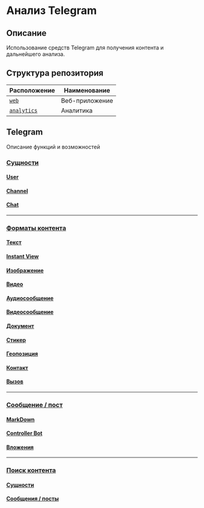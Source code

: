 # Анализ Telegram

## Описание
Использование средств Telegram для получения контента и дальнейшего анализа.

## Структура репозитория
Расположение | Наименование
---|---
[``` web ```](web/) | Веб-приложение
[``` analytics ```](analytics/) | Аналитика

## Telegram
Описание функций и возможностей

### [Сущности](../../wiki/Сущности-диалогов)
#### [User](../../wiki/Сущности-диалогов#entity-user)
#### [Channel](../../wiki/Сущности-диалогов#entity-channel)
#### [Chat](../../wiki/Сущности-диалогов#entity-chat)

---

### [Форматы контента](../../wiki/Форматы-контента)
#### [Текст](../../wiki/Функционал-и-возможности#post-markdown)
#### [Instant View](../../wiki/Функционал-и-возможности#content-instant-view)
#### [Изображение](../../wiki/Функционал-и-возможности#content-image)
#### [Видео](../../wiki/Функционал-и-возможности#content-video)
#### [Аудиосообщение](../../wiki/Функционал-и-возможности#content-audio-message)
#### [Видеосообщение](../../wiki/Функционал-и-возможности#content-video-message)
#### [Документ](../../wiki/Функционал-и-возможности#content-document)
#### [Стикер](../../wiki/Функционал-и-возможности#content-sticker)
#### [Геопозиция](../../wiki/Функционал-и-возможности#content-geo)
#### [Контакт](../../wiki/Функционал-и-возможности#content-contact)
#### [Вызов](../../wiki/Функционал-и-возможности#content-call)

---

### [Сообщение / пост](../../wiki/Функционал-и-возможности)
#### [MarkDown](../../wiki/Функционал-и-возможности#post-markdown)
#### [Controller Bot](../../wiki/Функционал-и-возможности#post-controllerbot)
#### [Вложения](../../wiki/Функционал-и-возможности#post-attachments)

---

### [Поиск контента](../../wiki/Поиск-контента)
#### [Сущности](../../wiki/Поиск-контента#search-entity)
#### [Сообщения / посты](../../wiki/Поиск-контента#search-messages)